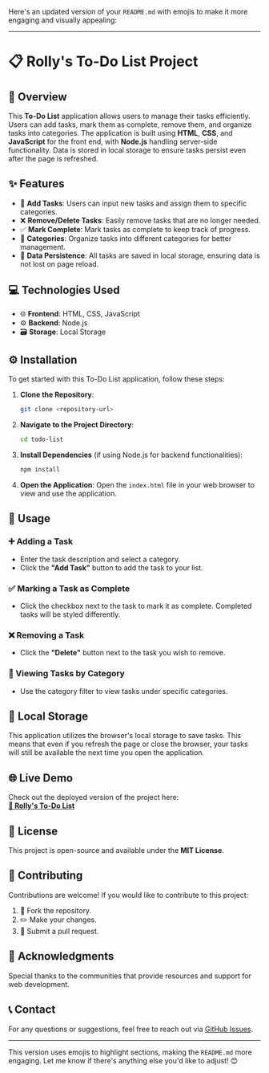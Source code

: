 Here's an updated version of your `README.md` with emojis to make it more engaging and visually appealing:

---

# 📋 Rolly's To-Do List Project

## 📌 Overview
This **To-Do List** application allows users to manage their tasks efficiently. Users can add tasks, mark them as complete, remove them, and organize tasks into categories. The application is built using **HTML**, **CSS**, and **JavaScript** for the front end, with **Node.js** handling server-side functionality. Data is stored in local storage to ensure tasks persist even after the page is refreshed.

## ✨ Features
- 📝 **Add Tasks**: Users can input new tasks and assign them to specific categories.
- ❌ **Remove/Delete Tasks**: Easily remove tasks that are no longer needed.
- ✅ **Mark Complete**: Mark tasks as complete to keep track of progress.
- 📂 **Categories**: Organize tasks into different categories for better management.
- 💾 **Data Persistence**: All tasks are saved in local storage, ensuring data is not lost on page reload.

## 💻 Technologies Used
- 🌐 **Frontend**: HTML, CSS, JavaScript
- ⚙️ **Backend**: Node.js
- 🗃️ **Storage**: Local Storage

## ⚙️ Installation
To get started with this To-Do List application, follow these steps:

1. **Clone the Repository**:
   ```bash
   git clone <repository-url>
   ```

2. **Navigate to the Project Directory**:
   ```bash
   cd todo-list
   ```

3. **Install Dependencies** (if using Node.js for backend functionalities):
   ```bash
   npm install
   ```

4. **Open the Application**:
   Open the `index.html` file in your web browser to view and use the application.

## 🚀 Usage

### ➕ Adding a Task
- Enter the task description and select a category.
- Click the **"Add Task"** button to add the task to your list.

### ✅ Marking a Task as Complete
- Click the checkbox next to the task to mark it as complete. Completed tasks will be styled differently.

### ❌ Removing a Task
- Click the **"Delete"** button next to the task you wish to remove.

### 📂 Viewing Tasks by Category
- Use the category filter to view tasks under specific categories.

## 💾 Local Storage
This application utilizes the browser's local storage to save tasks. This means that even if you refresh the page or close the browser, your tasks will still be available the next time you open the application.

## 🌐 Live Demo
Check out the deployed version of the project here:  
[**🔗 Rolly's To-Do List**](https://rolivhuwamuzila.github.io/Rolly-s-TO-DO-List-Project/)

## 📜 License
This project is open-source and available under the **MIT License**.

## 🤝 Contributing
Contributions are welcome! If you would like to contribute to this project:
1. 🍴 Fork the repository.
2. ✏️ Make your changes.
3. 🔄 Submit a pull request.

## 💬 Acknowledgments
Special thanks to the communities that provide resources and support for web development.

## 📞 Contact
For any questions or suggestions, feel free to reach out via [GitHub Issues](https://github.com/RolivhuwaMuzila/Rolly-s-TO-DO-List-Project/issues). 

---

This version uses emojis to highlight sections, making the `README.md` more engaging. Let me know if there's anything else you'd like to adjust! 😊




